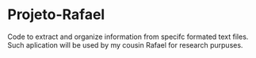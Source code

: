 # Projeto-Rafael
Code to extract and organize information from specifc formated text files. Such aplication will be used by my cousin Rafael for research purpuses.
